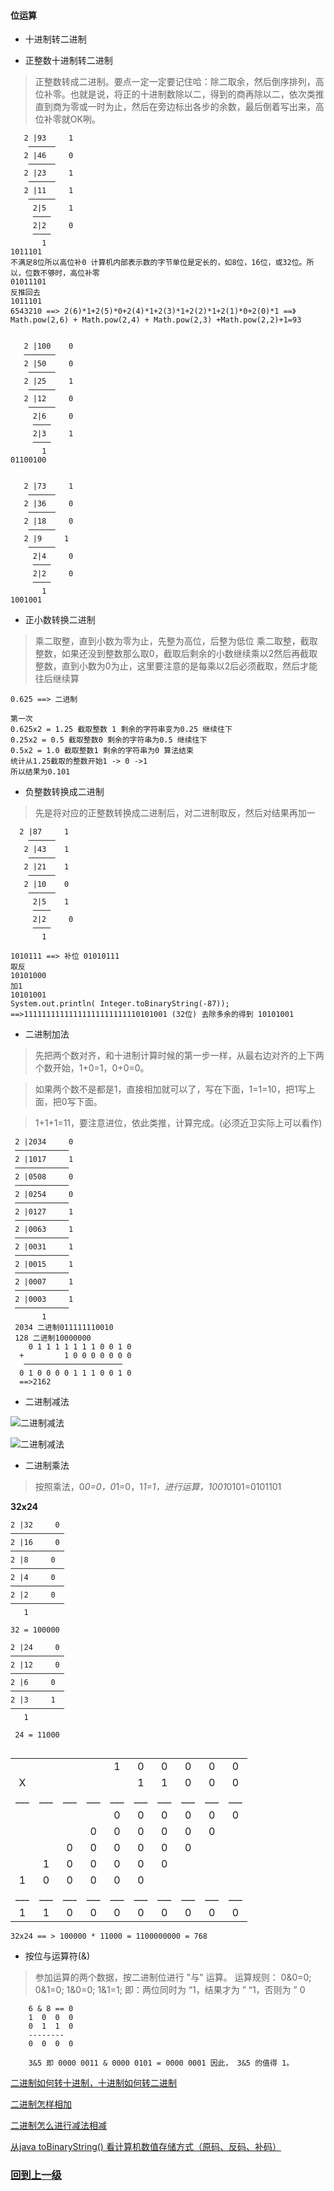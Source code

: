 

#### 位运算


+ 十进制转二进制

+ 正整数十进制转二进制

> 正整数转成二进制。要点一定一定要记住哈：除二取余，然后倒序排列，高位补零。也就是说，将正的十进制数除以二，得到的商再除以二，依次类推直到商为零或一时为止，然后在旁边标出各步的余数，最后倒着写出来，高位补零就OK咧。

```
   2 |93     1
    ──────
   2 |46     0
    ──────  
   2 |23     1
    ──────
   2 |11     1
    ────── 
     2|5     1
     ────
     2|2     0
     ────
       1       
1011101
不满足8位所以高位补0 计算机内部表示数的字节单位是定长的，如8位，16位，或32位。所以，位数不够时，高位补零
01011101
反推回去
1011101
6543210 ==> 2(6)*1+2(5)*0+2(4)*1+2(3)*1+2(2)*1+2(1)*0+2(0)*1 ==》Math.pow(2,6) + Math.pow(2,4) + Math.pow(2,3) +Math.pow(2,2)+1=93


   2 |100    0
   ───────
   2 |50     0
    ──────  
   2 |25     1
    ──────
   2 |12     0
    ────── 
     2|6     0
     ────
     2|3     1
     ────
       1       
01100100


   2 |73     1
    ──────
   2 |36     0
    ──────  
   2 |18     0
    ──────
   2 |9     1
    ────── 
     2|4     0
     ────
     2|2     0
     ────
       1       
1001001

```

+ 正小数转换二进制

> 乘二取整，直到小数为零为止，先整为高位，后整为低位
> 乘二取整，截取整数，如果还没到整数那么取0，截取后剩余的小数继续乘以2然后再截取整数，直到小数为0为止，这里要注意的是每乘以2后必须截取，然后才能往后继续算
 

```
0.625 ==> 二进制

第一次
0.625x2 = 1.25 截取整数 1 剩余的字符串变为0.25 继续往下
0.25x2 = 0.5 截取整数0 剩余的字符串为0.5 继续往下
0.5x2 = 1.0 截取整数1 剩余的字符串为0 算法结束
统计从1.25截取的整数开始1 -> 0 ->1
所以结果为0.101

```



+ 负整数转换成二进制

> 先是将对应的正整数转换成二进制后，对二进制取反，然后对结果再加一


```
  2 |87     1
    ──────
   2 |43    1
    ──────  
   2 |21    1
    ──────
   2 |10    0
    ────── 
     2|5    1
     ────
     2|2     0
     ────
       1    

1010111 ==> 补位 01010111  
取反
10101000
加1
10101001
System.out.println( Integer.toBinaryString(-87)); ==>11111111111111111111111110101001 (32位) 去除多余的得到 10101001
```




+ 二进制加法

> 先把两个数对齐，和十进制计算时候的第一步一样，从最右边对齐的上下两个数开始，1+0=1，0+0=0。

> 如果两个数不是都是1，直接相加就可以了，写在下面，1=1=10，把1写上面，把0写下面。

> 1+1+1=11，要注意进位，依此类推，计算完成。(必须近卫实际上可以看作)

```
 2 |2034     0 
 ────────────
 2 |1017     1
 ────────────
 2 |0508     0
 ────────────
 2 |0254     0
 ────────────
 2 |0127     1
 ────────────
 2 |0063     1 
 ────────────
 2 |0031     1
 ────────────
 2 |0015     1
 ────────────
 2 |0007     1
 ────────────
 2 |0003     1
 ────────────
       1    
 2034 二进制011111110010
 128 二进制10000000
    0 1 1 1 1 1 1 1 0 0 1 0
  +         1 0 0 0 0 0 0 0
   ──────────────────────
  0 1 0 0 0 0 1 1 1 0 0 1 0
  ==>2162
```

* 二进制减法

![二进制减法](二进制减法.jpg)

![二进制减法](微信图片_20191103163236.jpg)

* 二进制乘法

> 按照乘法，0*0=0，0*1=0，1*1=1，进行运算，1001*0101=0101101

**32x24**
```
2 |32     0 
────────────
2 |16     0
────────────
2 |8     0
────────────
2 |4     0
────────────
2 |2     0
────────────
   1
   
32 = 100000

2 |24     0 
────────────
2 |12     0
────────────
2 |6     0
────────────
2 |3     1
────────────
   1
   
 24 = 11000
 
```

|      |      |       |      |      |       |      |      |       |       |
|:---:| :---:| :----: |:---:| :---:| :----: |:---:| :---:| :----: | :----: |
|  |   |   |  | 1|  0 | 0| 0|  0| 0  |
|X  |   |   |  |  |  1 | 1| 0|  0| 0  |
|___|___| ___|___| ___|  ___| ___|___| ___| ___|
|  |   |   |  | 0|  0 | 0| 0|  0| 0  |
|  |   |   |0 | 0|  0 | 0| 0|  0|   |
|  |   | 0 |0 | 0|  0 | 0| 0|  |   |
|  |  1 | 0 |0 | 0|  0 | 0|  |  |   |
|  1|  0 | 0 |0 | 0|  0 | |  |  |   |
|___|___| ___|___| ___|  ___| ___|___| ___| ___|
|  1| 1 | 0 |0|0| 0| 0| 0| 0| 0 |

```
32x24 == > 100000 * 11000 = 1100000000 = 768
```


+ 按位与运算符(&)
> 参加运算的两个数据，按二进制位进行 "与" 运算。
> 运算规则： 0&0=0; 0&1=0; 1&0=0; 1&1=1; 即：两位同时为 “1，结果才为 ” “1，否则为 ” 0
```
    6 & 8 == 0
    1  0  0  0
    0  1  1  0
    --------
    0  0  0  0
    
    3&5 即 0000 0011 & 0000 0101 = 0000 0001 因此， 3&5 的值得 1。
```

[二进制如何转十进制，十进制如何转二进制](https://jingyan.baidu.com/article/597a0643614568312b5243c0.html)

[二进制怎样相加](https://jingyan.baidu.com/article/86112f135745432736978776.html)

[二进制怎么进行减法相减](https://jingyan.baidu.com/article/851fbc379ef4173e1e15ab71.html)

[从java toBinaryString() 看计算机数值存储方式（原码、反码、补码）](https://www.cnblogs.com/simpleito/p/10787827.html)









### [回到上一级](java_programStructure.md)